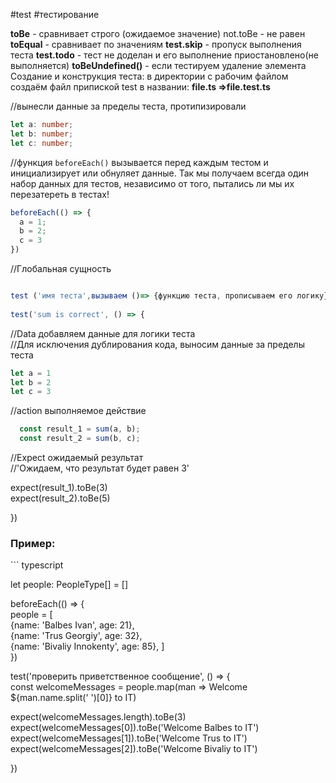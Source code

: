 #test #тестирование

**toBe** - сравнивает строго (ожидаемое значение)
not.toBe - не равен
**toEqual** - сравнивает по значениям
**test.skip** - пропуск выполнения теста
**test.todo** - тест не доделан и его выполнение приостановлено(не выполняется)
**toBeUndefined()** - если тестируем удаление элемента
Создание и конструкция теста:
в директории с рабочим файлом создаём файл  припиской test в названии: 
<b>file.ts =>file.test.ts</b>


//вынесли данные за пределы теста, протипизировали  
``` ts
let a: number;  
let b: number;  
let c: number; 
```
 
//функция `beforeEach()` вызывается перед каждым тестом и инициализирует или обнуляет данные. Так мы получаем всегда один набор данных для тестов, независимо от того, пытались ли мы их перезатереть в тестах!  
```ts
beforeEach(() => {  
  a = 1;  
  b = 2;  
  c = 3  
})  
```

//Глобальная сущность 
```ts

test ('имя теста',вызываем ()=> {функцию теста, прописываем его логику})  
  
test('sum is correct', () => {  
```
  //Data добавляем данные для логики теста  
  //Для исключения дублирования кода, выносим данные за пределы теста  
  ```ts
let a = 1  
let b = 2  
let c = 3  
```

  
  //action выполняемое действие  
```ts
  const result_1 = sum(a, b);  
  const result_2 = sum(b, c);  
```
  
  //Expect ожидаемый результат  
  //'Ожидаем, что результат будет равен 3' 
  
expect(result_1).toBe(3)  
expect(result_2).toBe(5)  
  
})


<h3>Пример:</h3>
``` typescript

let people: PeopleType[] = []  
  
beforeEach(() => {  
people = [  
{name: 'Balbes Ivan', age: 21},  
{name: 'Trus Georgiy', age: 32},  
{name: 'Bivaliy Innokenty', age: 85}, ]  
})  
  
test('проверить приветственное сообщение', () => {  
  const welcomeMessages = people.map(man => Welcome ${man.name.split(' ')[0]} to IT)  
  
  expect(welcomeMessages.length).toBe(3)  
  expect(welcomeMessages[0]).toBe('Welcome Balbes to IT')  
  expect(welcomeMessages[1]).toBe('Welcome Trus to IT')  
  expect(welcomeMessages[2]).toBe('Welcome Bivaliy to IT')  
  
})
```